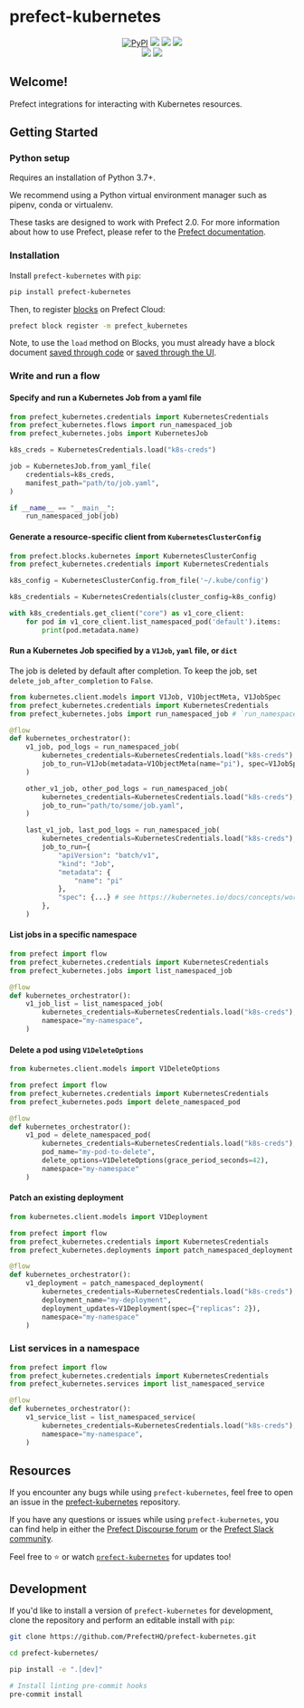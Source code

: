 # prefect-kubernetes

<p align="center">
    <a href="https://pypi.python.org/pypi/prefect-kubernetes/" alt="PyPI version">
        <img alt="PyPI" src="https://img.shields.io/pypi/v/prefect-kubernetes?color=0052FF&labelColor=090422"></a>
    <a href="https://github.com/PrefectHQ/prefect-kubernetes/" alt="Stars">
        <img src="https://img.shields.io/github/stars/PrefectHQ/prefect-kubernetes?color=0052FF&labelColor=090422" /></a>
    <a href="https://pepy.tech/badge/prefect-kubernetes/" alt="Downloads">
        <img src="https://img.shields.io/pypi/dm/prefect-kubernetes?color=0052FF&labelColor=090422" /></a>
    <a href="https://github.com/PrefectHQ/prefect-kubernetes/pulse" alt="Activity">
        <img src="https://img.shields.io/github/commit-activity/m/PrefectHQ/prefect-kubernetes?color=0052FF&labelColor=090422" /></a>
    <br>
    <a href="https://prefect-community.slack.com" alt="Slack">
        <img src="https://img.shields.io/badge/slack-join_community-red.svg?color=0052FF&labelColor=090422&logo=slack" /></a>
    <a href="https://discourse.prefect.io/" alt="Discourse">
        <img src="https://img.shields.io/badge/discourse-browse_forum-red.svg?color=0052FF&labelColor=090422&logo=discourse" /></a>
</p>


## Welcome!

Prefect integrations for interacting with Kubernetes resources.

## Getting Started

### Python setup

Requires an installation of Python 3.7+.

We recommend using a Python virtual environment manager such as pipenv, conda or virtualenv.

These tasks are designed to work with Prefect 2.0. For more information about how to use Prefect, please refer to the [Prefect documentation](https://orion-docs.prefect.io/).

### Installation

Install `prefect-kubernetes` with `pip`:

```bash
pip install prefect-kubernetes
```

Then, to register [blocks](https://orion-docs.prefect.io/ui/blocks/) on Prefect Cloud:

```bash
prefect block register -m prefect_kubernetes
```

Note, to use the `load` method on Blocks, you must already have a block document [saved through code](https://orion-docs.prefect.io/concepts/blocks/#saving-blocks) or [saved through the UI](https://orion-docs.prefect.io/ui/blocks/).


### Write and run a flow

#### Specify and run a Kubernetes Job from a yaml file

```python
from prefect_kubernetes.credentials import KubernetesCredentials
from prefect_kubernetes.flows import run_namespaced_job
from prefect_kubernetes.jobs import KubernetesJob

k8s_creds = KubernetesCredentials.load("k8s-creds")

job = KubernetesJob.from_yaml_file(
    credentials=k8s_creds,
    manifest_path="path/to/job.yaml",
)

if __name__ == "__main__":
    run_namespaced_job(job)
```

#### Generate a resource-specific client from `KubernetesClusterConfig`

```python
from prefect.blocks.kubernetes import KubernetesClusterConfig
from prefect_kubernetes.credentials import KubernetesCredentials

k8s_config = KubernetesClusterConfig.from_file('~/.kube/config')

k8s_credentials = KubernetesCredentials(cluster_config=k8s_config)

with k8s_credentials.get_client("core") as v1_core_client:
    for pod in v1_core_client.list_namespaced_pod('default').items:
        print(pod.metadata.name)
```

#### Run a Kubernetes Job specified by a `V1Job`, `yaml` file, or `dict`

The job is deleted by default after completion. To keep the job, set `delete_job_after_completion` to `False`.

```python
from kubernetes.client.models import V1Job, V1ObjectMeta, V1JobSpec
from prefect_kubernetes.credentials import KubernetesCredentials
from prefect_kubernetes.jobs import run_namespaced_job # `run_namespaced_job` is a flow

@flow
def kubernetes_orchestrator():
    v1_job, pod_logs = run_namespaced_job( 
        kubernetes_credentials=KubernetesCredentials.load("k8s-creds"),
        job_to_run=V1Job(metadata=V1ObjectMeta(name="pi"), spec=V1JobSpec(...)),
    )

    other_v1_job, other_pod_logs = run_namespaced_job( 
        kubernetes_credentials=KubernetesCredentials.load("k8s-creds"),
        job_to_run="path/to/some/job.yaml",
    )

    last_v1_job, last_pod_logs = run_namespaced_job( 
        kubernetes_credentials=KubernetesCredentials.load("k8s-creds"),
        job_to_run={
            "apiVersion": "batch/v1",
            "kind": "Job",
            "metadata": {
                "name": "pi"
            },
            "spec": {...} # see https://kubernetes.io/docs/concepts/workloads/controllers/job
        },
    )
```

#### List jobs in a specific namespace

```python
from prefect import flow
from prefect_kubernetes.credentials import KubernetesCredentials
from prefect_kubernetes.jobs import list_namespaced_job

@flow
def kubernetes_orchestrator():
    v1_job_list = list_namespaced_job(
        kubernetes_credentials=KubernetesCredentials.load("k8s-creds"),
        namespace="my-namespace",
    )
```

#### Delete a pod using `V1DeleteOptions`

```python
from kubernetes.client.models import V1DeleteOptions

from prefect import flow
from prefect_kubernetes.credentials import KubernetesCredentials
from prefect_kubernetes.pods import delete_namespaced_pod

@flow
def kubernetes_orchestrator():
    v1_pod = delete_namespaced_pod(
        kubernetes_credentials=KubernetesCredentials.load("k8s-creds"),
        pod_name="my-pod-to-delete",
        delete_options=V1DeleteOptions(grace_period_seconds=42),
        namespace="my-namespace"
    )
```
#### Patch an existing deployment

```python
from kubernetes.client.models import V1Deployment

from prefect import flow
from prefect_kubernetes.credentials import KubernetesCredentials
from prefect_kubernetes.deployments import patch_namespaced_deployment

@flow
def kubernetes_orchestrator():
    v1_deployment = patch_namespaced_deployment(
        kubernetes_credentials=KubernetesCredentials.load("k8s-creds"),
        deployment_name="my-deployment",
        deployment_updates=V1Deployment(spec={"replicas": 2}),
        namespace="my-namespace"
    )
```
### List services in a namespace
```python
from prefect import flow
from prefect_kubernetes.credentials import KubernetesCredentials
from prefect_kubernetes.services import list_namespaced_service

@flow
def kubernetes_orchestrator():
    v1_service_list = list_namespaced_service(
        kubernetes_credentials=KubernetesCredentials.load("k8s-creds"),
        namespace="my-namespace",
    )
```

## Resources

If you encounter any bugs while using `prefect-kubernetes`, feel free to open an issue in the [prefect-kubernetes](https://github.com/PrefectHQ/prefect-kubernetes) repository.

If you have any questions or issues while using `prefect-kubernetes`, you can find help in either the [Prefect Discourse forum](https://discourse.prefect.io/) or the [Prefect Slack community](https://prefect.io/slack).

Feel free to ⭐️ or watch [`prefect-kubernetes`](https://github.com/PrefectHQ/prefect-kubernetes) for updates too!

## Development

If you'd like to install a version of `prefect-kubernetes` for development, clone the repository and perform an editable install with `pip`:

```bash
git clone https://github.com/PrefectHQ/prefect-kubernetes.git

cd prefect-kubernetes/

pip install -e ".[dev]"

# Install linting pre-commit hooks
pre-commit install
```
